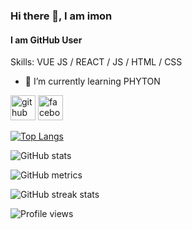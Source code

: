 ### Hi there 👋, I am imon
#### I am GitHub User


Skills: VUE JS / REACT / JS / HTML / CSS

- 🌱 I’m currently learning PHYTON 


[<img src='https://cdn.jsdelivr.net/npm/simple-icons@3.0.1/icons/github.svg' alt='github' height='40'>](https://github.com/ehsanulimon)  [<img src='https://cdn.jsdelivr.net/npm/simple-icons@3.0.1/icons/facebook.svg' alt='facebook' height='40'>](https://www.facebook.com/EhsanulImon)  

[![Top Langs](https://github-readme-stats.vercel.app/api/top-langs/?username=ehsanulimon)](https://github.com/anuraghazra/github-readme-stats)

![GitHub stats](https://github-readme-stats.vercel.app/api?username=ehsanulimon&show_icons=true)  

![GitHub metrics](https://metrics.lecoq.io/ehsanulimon)  

![GitHub streak stats](https://github-readme-streak-stats.herokuapp.com/?user=ehsanulimon)  

![Profile views](https://gpvc.arturio.dev/ehsanulimon)  
